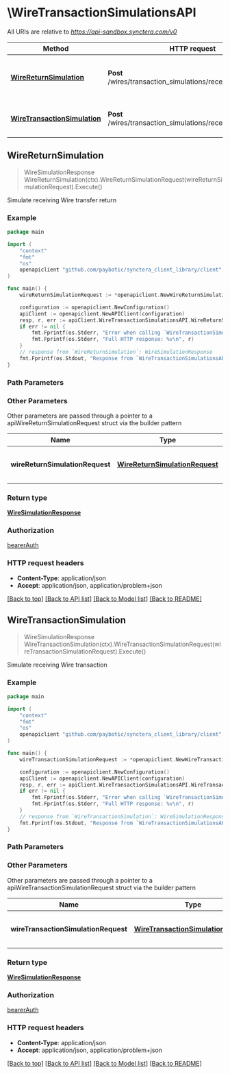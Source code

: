 # \WireTransactionSimulationsAPI

All URIs are relative to *https://api-sandbox.synctera.com/v0*

Method | HTTP request | Description
------------- | ------------- | -------------
[**WireReturnSimulation**](WireTransactionSimulationsAPI.md#WireReturnSimulation) | **Post** /wires/transaction_simulations/receiving_return | Simulate receiving Wire transfer return
[**WireTransactionSimulation**](WireTransactionSimulationsAPI.md#WireTransactionSimulation) | **Post** /wires/transaction_simulations/receiving_transaction | Simulate receiving Wire transaction



## WireReturnSimulation

> WireSimulationResponse WireReturnSimulation(ctx).WireReturnSimulationRequest(wireReturnSimulationRequest).Execute()

Simulate receiving Wire transfer return



### Example

```go
package main

import (
	"context"
	"fmt"
	"os"
	openapiclient "github.com/paybotic/synctera_client_library/client"
)

func main() {
	wireReturnSimulationRequest := *openapiclient.NewWireReturnSimulationRequest("23a37f14-16eb-461d-9331-b78182adbad4") // WireReturnSimulationRequest | Incoming Wire return simulation request

	configuration := openapiclient.NewConfiguration()
	apiClient := openapiclient.NewAPIClient(configuration)
	resp, r, err := apiClient.WireTransactionSimulationsAPI.WireReturnSimulation(context.Background()).WireReturnSimulationRequest(wireReturnSimulationRequest).Execute()
	if err != nil {
		fmt.Fprintf(os.Stderr, "Error when calling `WireTransactionSimulationsAPI.WireReturnSimulation``: %v\n", err)
		fmt.Fprintf(os.Stderr, "Full HTTP response: %v\n", r)
	}
	// response from `WireReturnSimulation`: WireSimulationResponse
	fmt.Fprintf(os.Stdout, "Response from `WireTransactionSimulationsAPI.WireReturnSimulation`: %v\n", resp)
}
```

### Path Parameters



### Other Parameters

Other parameters are passed through a pointer to a apiWireReturnSimulationRequest struct via the builder pattern


Name | Type | Description  | Notes
------------- | ------------- | ------------- | -------------
 **wireReturnSimulationRequest** | [**WireReturnSimulationRequest**](WireReturnSimulationRequest.md) | Incoming Wire return simulation request | 

### Return type

[**WireSimulationResponse**](WireSimulationResponse.md)

### Authorization

[bearerAuth](../README.md#bearerAuth)

### HTTP request headers

- **Content-Type**: application/json
- **Accept**: application/json, application/problem+json

[[Back to top]](#) [[Back to API list]](../README.md#documentation-for-api-endpoints)
[[Back to Model list]](../README.md#documentation-for-models)
[[Back to README]](../README.md)


## WireTransactionSimulation

> WireSimulationResponse WireTransactionSimulation(ctx).WireTransactionSimulationRequest(wireTransactionSimulationRequest).Execute()

Simulate receiving Wire transaction



### Example

```go
package main

import (
	"context"
	"fmt"
	"os"
	openapiclient "github.com/paybotic/synctera_client_library/client"
)

func main() {
	wireTransactionSimulationRequest := *openapiclient.NewWireTransactionSimulationRequest("123638791329", int32(607)) // WireTransactionSimulationRequest | Incoming Wire simulation request

	configuration := openapiclient.NewConfiguration()
	apiClient := openapiclient.NewAPIClient(configuration)
	resp, r, err := apiClient.WireTransactionSimulationsAPI.WireTransactionSimulation(context.Background()).WireTransactionSimulationRequest(wireTransactionSimulationRequest).Execute()
	if err != nil {
		fmt.Fprintf(os.Stderr, "Error when calling `WireTransactionSimulationsAPI.WireTransactionSimulation``: %v\n", err)
		fmt.Fprintf(os.Stderr, "Full HTTP response: %v\n", r)
	}
	// response from `WireTransactionSimulation`: WireSimulationResponse
	fmt.Fprintf(os.Stdout, "Response from `WireTransactionSimulationsAPI.WireTransactionSimulation`: %v\n", resp)
}
```

### Path Parameters



### Other Parameters

Other parameters are passed through a pointer to a apiWireTransactionSimulationRequest struct via the builder pattern


Name | Type | Description  | Notes
------------- | ------------- | ------------- | -------------
 **wireTransactionSimulationRequest** | [**WireTransactionSimulationRequest**](WireTransactionSimulationRequest.md) | Incoming Wire simulation request | 

### Return type

[**WireSimulationResponse**](WireSimulationResponse.md)

### Authorization

[bearerAuth](../README.md#bearerAuth)

### HTTP request headers

- **Content-Type**: application/json
- **Accept**: application/json, application/problem+json

[[Back to top]](#) [[Back to API list]](../README.md#documentation-for-api-endpoints)
[[Back to Model list]](../README.md#documentation-for-models)
[[Back to README]](../README.md)

